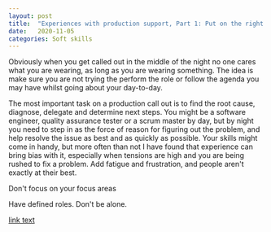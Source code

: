 ```yaml
---
layout: post
title:  "Experiences with production support, Part 1: Put on the right hat"
date:   2020-11-05
categories: Soft skills
---
```


Obviously when you get called out in the middle of the night no one cares what you are wearing, as long as you are wearing something. The idea is make sure you are not trying the perform the role or follow the agenda you may have whilst going about your day-to-day.

The most important task on a production call out is to find the root cause, diagnose, delegate and determine next steps. You might be a software engineer, quality assurance tester or a scrum master by day, but by night you need to step in as the force of reason for figuring out the problem, and help resolve the issue as best and as quickly as possible. Your skills might come in handy, but more often than not I have found that experience can bring bias with it, especially when tensions are high and you are being rushed to fix a problem. Add fatigue and frustration, and people aren't exactly at their best.

Don't focus on your focus areas

Have defined roles. Don't be alone.

[link text][reference]

[reference]: www.link.com

